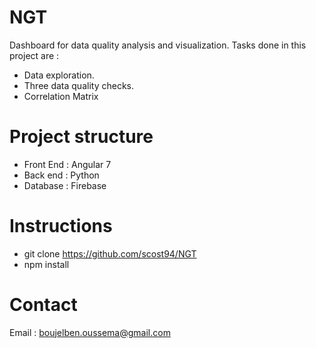 # NGT

Dashboard for data quality analysis and visualization. Tasks done in this project are : 

- Data exploration.
- Three data quality checks.
- Correlation Matrix

# Project structure

* Front End : Angular 7
* Back end : Python
* Database : Firebase

# Instructions

- git  clone https://github.com/scost94/NGT
- npm install 


# Contact
Email : boujelben.oussema@gmail.com
